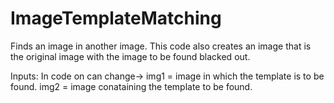 # ImageTemplateMatching

Finds an image in another image.
This code also creates an image that is the original image
with the image to be found blacked out.

Inputs:
In code on can change->
img1 = image in which the template is to be found.
img2 = image conataining the template to be found.

